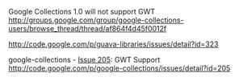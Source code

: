 Google Collections 1.0 will not support GWT
http://groups.google.com/group/google-collections-users/browse_thread/thread/af864f4d45f0012f


http://code.google.com/p/guava-libraries/issues/detail?id=323

google-collections - [Issue 205](https://code.google.com/p/gwtified/issues/detail?id=205):  GWT Support
http://code.google.com/p/google-collections/issues/detail?id=205